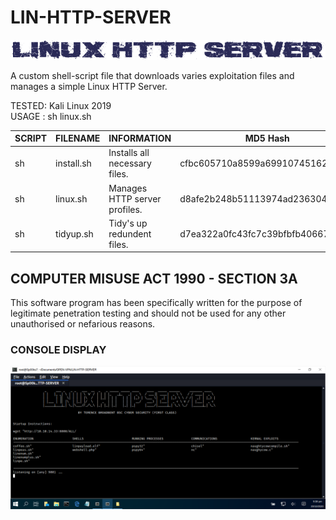 # LIN-HTTP-SERVER
![Screenshot](picture0.png)

A custom shell-script file that downloads varies exploitation files and manages a simple Linux HTTP Server.

TESTED: Kali Linux 2019 <br>
USAGE : sh linux.sh

| SCRIPT | FILENAME    | INFORMATION                   | MD5 Hash                         | Version |
|------  |------       | -------                       | ----                             | ----   |
| sh     | install.sh  | Installs all necessary files. | cfbc605710a8599a699107451624903a | abc123 |
| sh     | linux.sh    | Manages HTTP server profiles. | d8afe2b248b51113974ad236304bf516 | abc123 |
| sh     | tidyup.sh   | Tidy's up redundent files.    | d7ea322a0fc43fc7c39bfbfb40667cc8 | abc123 | 


## COMPUTER MISUSE ACT 1990 - SECTION 3A
This software program has been specifically written for the purpose of legitimate penetration testing and should not be used for any other unauthorised or nefarious reasons.


### CONSOLE DISPLAY
![Screenshot](picture1.png)
